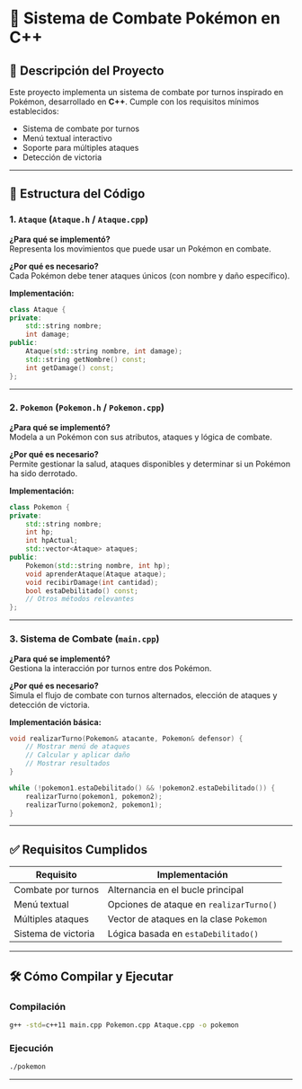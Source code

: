 # 🐉 Sistema de Combate Pokémon en C++

## 📌 Descripción del Proyecto

Este proyecto implementa un sistema de combate por turnos inspirado en Pokémon, desarrollado en **C++**. Cumple con los requisitos mínimos establecidos:

- Sistema de combate por turnos
- Menú textual interactivo
- Soporte para múltiples ataques
- Detección de victoria

---

## 🧱 Estructura del Código

### 1. `Ataque` (`Ataque.h` / `Ataque.cpp`)

**¿Para qué se implementó?**  
Representa los movimientos que puede usar un Pokémon en combate.

**¿Por qué es necesario?**  
Cada Pokémon debe tener ataques únicos (con nombre y daño específico).

**Implementación:**
```cpp
class Ataque {
private:
    std::string nombre;
    int damage;
public:
    Ataque(std::string nombre, int damage);
    std::string getNombre() const;
    int getDamage() const;
};
```

---

### 2. `Pokemon` (`Pokemon.h` / `Pokemon.cpp`)

**¿Para qué se implementó?**  
Modela a un Pokémon con sus atributos, ataques y lógica de combate.

**¿Por qué es necesario?**  
Permite gestionar la salud, ataques disponibles y determinar si un Pokémon ha sido derrotado.

**Implementación:**
```cpp
class Pokemon {
private:
    std::string nombre;
    int hp;
    int hpActual;
    std::vector<Ataque> ataques;
public:
    Pokemon(std::string nombre, int hp);
    void aprenderAtaque(Ataque ataque);
    void recibirDamage(int cantidad);
    bool estaDebilitado() const;
    // Otros métodos relevantes
};
```

---

### 3. Sistema de Combate (`main.cpp`)

**¿Para qué se implementó?**  
Gestiona la interacción por turnos entre dos Pokémon.

**¿Por qué es necesario?**  
Simula el flujo de combate con turnos alternados, elección de ataques y detección de victoria.

**Implementación básica:**
```cpp
void realizarTurno(Pokemon& atacante, Pokemon& defensor) {
    // Mostrar menú de ataques
    // Calcular y aplicar daño
    // Mostrar resultados
}

while (!pokemon1.estaDebilitado() && !pokemon2.estaDebilitado()) {
    realizarTurno(pokemon1, pokemon2);
    realizarTurno(pokemon2, pokemon1);
}
```

---

## ✅ Requisitos Cumplidos

| Requisito            | Implementación                            |
|----------------------|--------------------------------------------|
| Combate por turnos   | Alternancia en el bucle principal          |
| Menú textual         | Opciones de ataque en `realizarTurno()`    |
| Múltiples ataques    | Vector de ataques en la clase `Pokemon`    |
| Sistema de victoria  | Lógica basada en `estaDebilitado()`        |

---

## 🛠️ Cómo Compilar y Ejecutar

### Compilación
```bash
g++ -std=c++11 main.cpp Pokemon.cpp Ataque.cpp -o pokemon
```

### Ejecución
```bash
./pokemon
```

---
